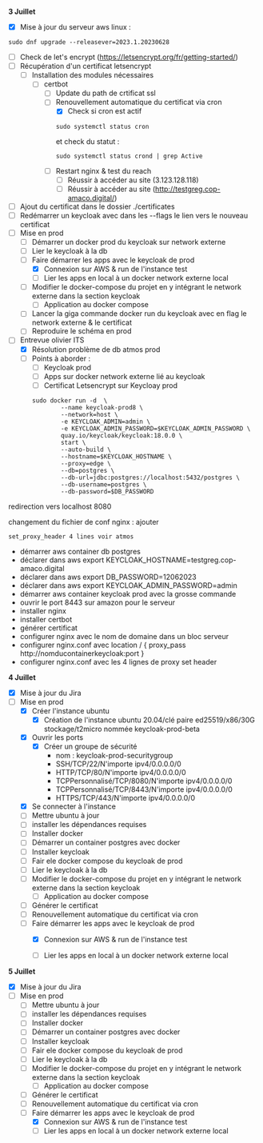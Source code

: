 **3 Juillet**
- [x] Mise à jour du serveur aws linux : 
```
sudo dnf upgrade --releasever=2023.1.20230628
```
- [ ] Check de let's encrypt (https://letsencrypt.org/fr/getting-started/)
- [ ] Récupération d'un certificat letsencrypt
    - [ ] Installation des modules nécessaires
        - [ ] certbot
            - [ ] Update du path de crtificat ssl
            - [ ] Renouvellement automatique du certificat via cron
                - [x] Check si cron est actif
                ```
                sudo systemctl status cron
                ```
                et check du statut :
                ```
                sudo systemctl status crond | grep Active
                ``` 
            - [ ] Restart nginx & test du reach  
                - [ ] Réussir à accéder au site (3.123.128.118)  
                - [ ] Réussir à accéder au site (http://testgreg.cop-amaco.digital/)
- [ ] Ajout du certificat dans le dossier ./certificates
- [ ] Redémarrer un keycloak avec dans les --flags le lien vers le nouveau certificat
- [ ] Mise en prod
    - [ ] Démarrer un docker prod du keycloak sur network externe
    - [ ] Lier le keycloak à la db
    - [ ] Faire démarrer les apps avec le keycloak de prod
        - [x] Connexion sur AWS & run de l'instance test 
        - [ ] Lier les apps en local à un docker network externe local
    - [ ] Modifier le docker-compose du projet en y intégrant le network externe dans la section keycloak
        - [ ] Application au docker compose
    - [ ] Lancer la giga commande docker run du keycloak avec en flag le network externe & le certificat
    - [ ] Reproduire le schéma en prod

- [ ] Entrevue olivier ITS
    - [x] Résolution problème de db atmos prod
    - [ ] Points à aborder : 
        - [ ] Keycloak prod
        - [ ] Apps sur docker network externe lié au keycloak
        - [ ] Certificat Letsencrypt sur Keycloay prod 

        ```
        sudo docker run -d  \
                --name keycloak-prod8 \
                --network=host \
                -e KEYCLOAK_ADMIN=admin \
                -e KEYCLOAK_ADMIN_PASSWORD=$KEYCLOAK_ADMIN_PASSWORD \
                quay.io/keycloak/keycloak:18.0.0 \
                start \
                --auto-build \
                --hostname=$KEYCLOAK_HOSTNAME \
                --proxy=edge \
                --db=postgres \
                --db-url=jdbc:postgres://localhost:5432/postgres \
                --db-username=postgres \
                --db-password=$DB_PASSWORD
        ```

redirection vers localhost 8080

changement du fichier de conf nginx : ajouter
```
set_proxy_header 4 lines voir atmos
```


- démarrer aws container db postgres
- déclarer dans aws export KEYCLOAK_HOSTNAME=testgreg.cop-amaco.digital
- déclarer dans aws export DB_PASSWORD=12062023
- déclarer dans aws export KEYCLOAK_ADMIN_PASSWORD=admin
- démarrer aws container keycloak prod avec la grosse commande
- ouvrir le port 8443 sur amazon pour le serveur
- installer nginx
- installer certbot
- générer certificat
- configurer nginx avec le nom de domaine dans un bloc serveur
- configurer nginx.conf avec location / {
    proxy_pass http://nomducontainerkeycloak:port
}
- configurer nginx.conf avec les 4 lignes de proxy set header


**4 Juillet**
- [x] Mise à jour du Jira
- [ ] Mise en prod
    - [x] Créer l'instance ubuntu
        - [x] Création de l'instance ubuntu 20.04/clé paire ed25519/x86/30G stockage/t2micro nommée keycloak-prod-beta
    - [x] Ouvrir les ports
        - [x] Créer un groupe de sécurité
            - nom : keycloak-prod-securitygroup
            - SSH/TCP/22/N'importe ipv4/0.0.0.0/0
            - HTTP/TCP/80/N'importe ipv4/0.0.0.0/0
            - TCPPersonnalisé/TCP/8080/N'importe ipv4/0.0.0.0/0
            - TCPPersonnalisé/TCP/8443/N'importe ipv4/0.0.0.0/0
            - HTTPS/TCP/443/N'importe ipv4/0.0.0.0/0
    - [x] Se connecter à l'instance
    - [ ] Mettre ubuntu à jour
    - [ ] installer les dépendances requises
    - [ ] Installer docker
    - [ ] Démarrer un container postgres avec docker
    - [ ] Installer keycloak
    - [ ] Fair ele docker compose du keycloak de prod
    - [ ] Lier le keycloak à la db
    - [ ] Modifier le docker-compose du projet en y intégrant le network externe dans la section keycloak
        - [ ] Application au docker compose
    - [ ] Générer le certificat 
    - [ ] Renouvellement automatique du certificat via cron
    - [ ] Faire démarrer les apps avec le keycloak de prod
        - [x] Connexion sur AWS & run de l'instance test 
        - [ ] Lier les apps en local à un docker network externe local
        

**5 Juillet**
- [x] Mise à jour du Jira
- [ ] Mise en prod
    - [ ] Mettre ubuntu à jour
    - [ ] installer les dépendances requises
    - [ ] Installer docker
    - [ ] Démarrer un container postgres avec docker
    - [ ] Installer keycloak
    - [ ] Fair ele docker compose du keycloak de prod
    - [ ] Lier le keycloak à la db
    - [ ] Modifier le docker-compose du projet en y intégrant le network externe dans la section keycloak
        - [ ] Application au docker compose
    - [ ] Générer le certificat 
    - [ ] Renouvellement automatique du certificat via cron
    - [ ] Faire démarrer les apps avec le keycloak de prod
        - [x] Connexion sur AWS & run de l'instance test 
        - [ ] Lier les apps en local à un docker network externe local
